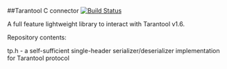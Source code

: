 ##Tarantool C connector [![Build Status](https://travis-ci.org/tarantool/tarantool-c.png?branch=master)](https://travis-ci.org/tarantool/tarantool-c)

A full feature lightweight library to interact with
Tarantool v1.6.

Repository contents:

tp.h - a self-sufficient single-header serializer/deserializer implementation
for Tarantool protocol
